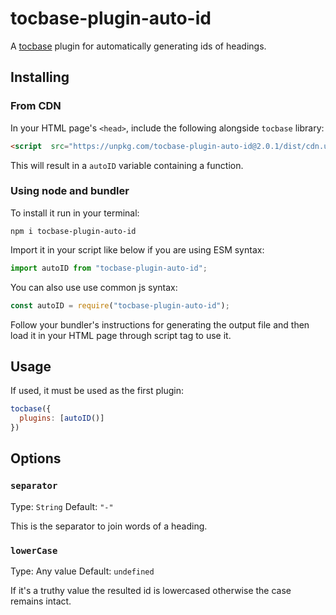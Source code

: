# tocbase-plugin-auto-id

A [tocbase](https://github.com/ashutoshbw/tocbase) plugin for automatically generating ids of headings.

## Installing
### From CDN
In your HTML page's `<head>`, include the following alongside `tocbase` library:
```html
<script  src="https://unpkg.com/tocbase-plugin-auto-id@2.0.1/dist/cdn.umd.min.js"></script>
```

This will result in a `autoID` variable containing a function.

### Using node and bundler
To install it run in your terminal:
```
npm i tocbase-plugin-auto-id
```

Import it in your script like below if you are using ESM syntax:
```js
import autoID from "tocbase-plugin-auto-id";
```

You can also use use common js syntax:
```js
const autoID = require("tocbase-plugin-auto-id");
```

Follow your bundler's instructions for generating the output file and then load it in your HTML page through script tag to use it.

## Usage
If used, it must be used as the first plugin:

```js
tocbase({
  plugins: [autoID()]
})
```


## Options
### `separator`
Type: `String`
Default: `"-"`

This is the separator to join words of a heading.


### `lowerCase`
Type: Any value
Default: `undefined`

If it's a truthy value the resulted id is lowercased otherwise the case remains intact.
